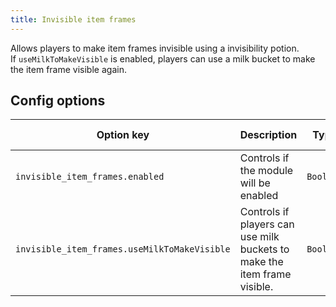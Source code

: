```yaml
---
title: Invisible item frames
---
```

Allows players to make item frames invisible using a invisibility potion.  
If `useMilkToMakeVisible` is enabled, players can use a milk bucket to make the item frame visible again.

## Config options

| Option key                                   | Description                                                              | Type      | Default value | Possible values |
|----------------------------------------------|--------------------------------------------------------------------------|-----------|---------------|-----------------|
| `invisible_item_frames.enabled`              | Controls if the module will be enabled                                   | `Boolean` | `false`       | `true/false`    |
| `invisible_item_frames.useMilkToMakeVisible` | Controls if players can use milk buckets to make the item frame visible. | `Boolean` | `true`        | `true/false`    |